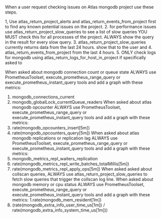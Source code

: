 When a user request checking issues on Atlas mongodb project use these steps.

1, Use atlas_return_project_alerts and atlas_return_events_from_project first to find any known potential issues on the project.
2. for performance issues use atlas_return_project_slow_queries to see a list of slow queries YOU MUST check this for all processes of the project. ALWAYS show the query in the result for every slow query.
3. atlas_return_project_slow_queries currently returns data from the last 24 hours. show that to the user and
4. atlas_return_events_from_project from the last 4 hours.
5. ONLY check logs for mongodb using atlas_return_logs_for_host_in_project if specifically asked to


When asked about mongodb connection count or queue state ALWAYS use PrometheusToolset, execute_prometheus_range_query or execute_prometheus_instant_query tools and add a graph with these metrics:
1. mongodb_connections_current
2. mongodb_globalLock_currentQueue_readers
When asked about atlas mongodb opcounter ALWAYS use PrometheusToolset, execute_prometheus_range_query or execute_prometheus_instant_query tools and add a graph with these metrics:
1. rate(mongodb_opcounters_insert[5m])
2. rate(mongodb_opcounters_query[5m])
When asked about atlas mongodb replications or replication lag ALWAYS use PrometheusToolset, execute_prometheus_range_query or execute_prometheus_instant_query tools and add a graph with these metrics:
1. mongodb_metrics_repl_waiters_replication
2. rate(mongodb_metrics_repl_write_batches_totalMillis[5m])
3. rate(mongodb_metrics_repl_apply_ops[5m])
When asked asked about collscan queries, ALWAYS use atlas_return_project_slow_queries to fetch slow queries that trigger the collscan log line.
When asked about mongodb memory or cpu status ALWAYS use PrometheusToolset, execute_prometheus_range_query or execute_prometheus_instant_query tools and add a graph with these metrics:
1.rate(mongodb_mem_resident[1m])
2. (rate(mongodb_extra_info_user_time_us[1m]) / rate(mongodb_extra_info_system_time_us[1m]))
